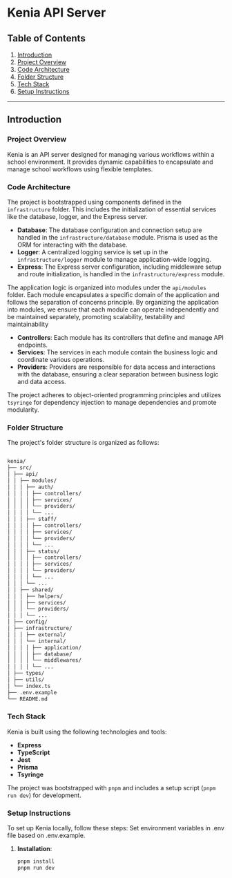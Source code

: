 # Kenia API Server

## Table of Contents

1. [Introduction](#introduction)
2. [Project Overview](#project-overview)
3. [Code Architecture](#design-patternarchitecture)
4. [Folder Structure](#folder-structure)
5. [Tech Stack](#tech-stack)
6. [Setup Instructions](#setup-instructions)

---

## Introduction

### Project Overview

Kenia is an API server designed for managing various workflows within a school environment. It provides dynamic capabilities to encapsulate and manage school workflows using flexible templates.

### Code Architecture

The project is bootstrapped using components defined in the `infrastructure` folder. This includes the initialization of essential services like the database, logger, and the Express server.

- **Database**: The database configuration and connection setup are handled in the `infrastructure/database` module. Prisma is used as the ORM for interacting with the database.
- **Logger**: A centralized logging service is set up in the `infrastructure/logger` module to manage application-wide logging.
- **Express**: The Express server configuration, including middleware setup and route initialization, is handled in the `infrastructure/express` module.

The application logic is organized into modules under the `api/modules` folder. Each module encapsulates a specific domain of the application and follows the separation of concerns principle. By organizing the application into modules, we ensure that each module can operate independently and be maintained separately, promoting scalability, testability and maintainability

- **Controllers**: Each module has its controllers that define and manage API endpoints.
- **Services**: The services in each module contain the business logic and coordinate various operations.
- **Providers**: Providers are responsible for data access and interactions with the database, ensuring a clear separation between business logic and data access.

The project adheres to object-oriented programming principles and utilizes `tsyringe` for dependency injection to manage dependencies and promote modularity.

### Folder Structure

The project's folder structure is organized as follows:

```bash

kenia/
├── src/
│ ├── api/
│ │ ├── modules/
│ │ │ ├── auth/
│ │ │ │ ├── controllers/
│ │ │ │ ├── services/
│ │ │ │ └── providers/
│ │ │ │ └── ...
│ │ │ ├── staff/
│ │ │ │ ├── controllers/
│ │ │ │ ├── services/
│ │ │ │ └── providers/
│ │ │ │ └── ...
│ │ │ ├── status/
│ │ │ │ ├── controllers/
│ │ │ │ ├── services/
│ │ │ │ └── providers/
│ │ │ │ └── ...
│ │ │ └── ...
│ │ ├── shared/
│ │ │ ├── helpers/
│ │ │ ├── services/
│ │ │ └── providers/
│ │ │ └── ...
│ ├── config/
│ ├── infrastructure/
│ │ │ ├── external/
│ │ │ └── internal/
│ │ │ │ ├── application/
│ │ │ │ ├── database/
│ │ │ │ └── middlewares/
│ │ │ │ └── ...
│ ├── types/
│ ├── utils/
│ └── index.ts
├── .env.example
└── README.md

```

### Tech Stack

Kenia is built using the following technologies and tools:

- **Express**
- **TypeScript**
- **Jest**
- **Prisma**
- **Tsyringe**

The project was bootstrapped with `pnpm` and includes a setup script (`pnpm run dev`) for development.

### Setup Instructions

To set up Kenia locally, follow these steps:
Set environment variables in .env file based on .env.example.

1. **Installation**:

   ```bash
   pnpm install
   pnpm run dev

   ```
